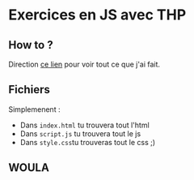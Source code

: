 # Exercices en JS avec THP
## How to ?
Direction <a href="https://cdn.rawgit.com/paul00b/js_j1/2c0b11dd/index.html">ce lien</a> pour voir tout ce que j'ai fait.
## Fichiers
Simplemenent :
- Dans `index.html` tu trouvera tout l'html
- Dans `script.js` tu trouvera tout le js
- Dans `style.css`tu trouveras tout le css ;)
## WOULA

